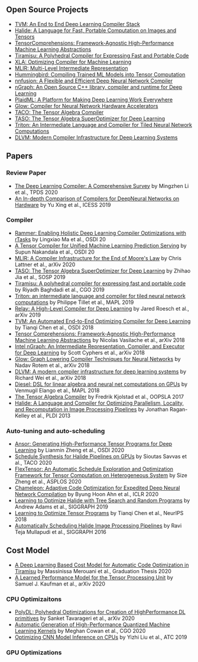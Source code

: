 ## Open Source Projects

- [TVM:  An End to End Deep Learning Compiler Stack ](https://tvm.apache.org/)
- [Halide: A Language for Fast, Portable Computation on Images and Tensors](https://halide-lang.org/)
- [TensorComprehensions: Framework-Agnostic High-Performance Machine Learning Abstractions](https://facebookresearch.github.io/TensorComprehensions/)
- [Tiramisu: A Polyhedral Compiler for Expressing Fast and Portable Code](http://tiramisu-compiler.org/)
- [XLA: Optimizing Compiler for Machine Learning](https://www.tensorflow.org/xla)
- [MLIR: Multi-Level Intermediate Representation](https://mlir.llvm.org/)
- [Hummingbird: Compiling Trained ML Models into Tensor Computation](https://github.com/microsoft/hummingbird)
- [nnfusion: A Flexible and Efficient Deep Neural Network Compiler](https://github.com/microsoft/nnfusion)
- [nGraph: An Open Source C++ library, compiler and runtime for Deep Learning](https://www.ngraph.ai/)
- [PlaidML: A Platform for Making Deep Learning Work Everywhere](https://www.intel.com/content/www/us/en/artificial-intelligence/plaidml.html)
- [Glow: Compiler for Neural Network Hardware Accelerators](https://github.com/pytorch/glow)
- [TACO: The Tensor Algebra Compiler](http://tensor-compiler.org/)
- [TASO: The Tensor Algebra SuperOptimizer for Deep Learning](https://github.com/jiazhihao/TASO)
- [Triton: An Intermediate Language and Compiler for Tiled Neural Network Computations](https://github.com/ptillet/triton)
- [DLVM: Modern Compiler Infrastructure for Deep Learning Systems](https://dlvm-team.github.io/)

## Papers

### Review Paper
- [The Deep Learning Compiler: A Comprehensive Survey](https://arxiv.org/pdf/2002.03794.pdf) by Mingzhen Li et al., TPDS 2020
- [An In-depth Comparison of Compilers for DeepNeural Networks on Hardware](https://ieeexplore.ieee.org/stamp/stamp.jsp?arnumber=8782480&casa_token=mzwyH78qqnoAAAAA:CrQHJ9e4ToeRw7hvB90cCHU3QVzPshRju---blvfOJvJwRvy0gfpvrrooayO1wGDUOh1Evw2LMI) by Yu Xing et al., ICESS 2019

### Compiler
- [Rammer: Enabling Holistic Deep Learning Compiler Optimizations with rTasks](https://www.usenix.org/conference/osdi20/presentation/ma) by Lingxiao Ma et al., OSDI 20
- [A Tensor Compiler for Unified Machine Learning Prediction Serving](https://www.usenix.org/conference/osdi20/presentation/nakandala) by Supun Nakandala et al., OSDI 20
- [MLIR: A Compiler Infrastructure for the End of Moore's Law](https://arxiv.org/abs/2002.11054) by Chris Lattner et al., arXiv 2020
- [TASO: The Tensor Algebra SuperOptimizer for Deep Learning](https://dl.acm.org/doi/pdf/10.1145/3341301.3359630?casa_token=dYBNBVyhmV0AAAAA:zD-feoFh6susJzp9mE6KKsffaV94Ec-LJxJL-GQoA_16mTjXtYL3q0Xqiuh5jdD5PAuhyHH1lPWkGQ) by Zhihao Jia et al., SOSP 2019
- [Tiramisu: A polyhedral compiler for expressing fast and portable code](https://arxiv.org/abs/1804.10694) by Riyadh Baghdadi et al., CGO 2019
- [Triton: an intermediate language and compiler for tiled neural network computations](https://dl.acm.org/doi/pdf/10.1145/3315508.3329973?casa_token=w0MaltEBfKYAAAAA:X27ScRTBiDR3WfL1VKTuU34wXJhr0r4H32JEcFe-DkmkJogCDG9dG7Tvp45sR9aB5tUKwky_hE25xg) by Philippe Tillet et al., MAPL 2019
- [Relay: A High-Level Compiler for Deep Learning](https://arxiv.org/pdf/1904.08368.pdf) by Jared Roesch et al., arXiv 2019
- [TVM: An Automated End-to-End Optimizing Compiler for Deep Learning](https://www.usenix.org/conference/osdi18/presentation/chen) by Tianqi Chen et al., OSDI 2018
- [Tensor Comprehensions: Framework-Agnostic High-Performance Machine Learning Abstractions](https://arxiv.org/abs/1802.04730) by Nicolas Vasilache et al., arXiv 2018
- [Intel nGraph: An Intermediate Representation, Compiler, and Executor for Deep Learning](https://arxiv.org/abs/1801.08058) by Scott Cyphers et al., arXiv 2018
- [Glow: Graph Lowering Compiler Techniques for Neural Networks](https://arxiv.org/abs/1805.00907) by Nadav Rotem et al., arXiv 2018
- [DLVM: A modern compiler infrastructure for deep learning systems](https://arxiv.org/pdf/1711.03016.pdf) by Richard Wei et al., arXiv 2018
- [Diesel: DSL for linear algebra and neural net computations on GPUs](https://dl.acm.org/doi/pdf/10.1145/3211346.3211354) by Venmugil Elango et al., MAPL 2018
- [The Tensor Algebra Compiler](https://dl.acm.org/doi/pdf/10.1145/3133901) by Fredrik Kjolstad et al., OOPSLA 2017
- [Halide: A Language and Compiler for Optimizing Parallelism, Locality, and Recomputation in Image Processing Pipelines](http://people.csail.mit.edu/jrk/halide-pldi13.pdf) by Jonathan Ragan-Kelley et al., PLDI 2013


### Auto-tuning and auto-scheduling

- [Ansor: Generating High-Performance Tensor Programs for Deep Learning](https://arxiv.org/abs/2006.06762) by Lianmin Zheng et al., OSDI 2020
- [Schedule Synthesis for Halide Pipelines on GPUs](https://dl.acm.org/doi/fullHtml/10.1145/3406117) by Sioutas Savvas et al., TACO 2020
- [FlexTensor: An Automatic Schedule Exploration and Optimization Framework for Tensor Computation on Heterogeneous System](https://dl.acm.org/doi/pdf/10.1145/3373376.3378508?casa_token=2mWk5Qp3Ll8AAAAA:67phDw6-xWqKmo9A2EMXhVwl8KhHOGU_MeYc0sGiORNtNQTP_IDYmTW1gFtapsPuV48i1U5FRmRNfg) by Size Zheng et al., ASPLOS 2020
- [Chameleon: Adaptive Code Optimization for Expedited Deep Neural Network Compilation](https://openreview.net/forum?id=rygG4AVFvH) by Byung Hoon Ahn et al., ICLR 2020
- [Learning to Optimize Halide with Tree Search and Random Programs](https://halide-lang.org/papers/autoscheduler2019.html) by Andrew Adams et al., SIGGRAPH 2019
- [Learning to Optimize Tensor Programs](https://arxiv.org/abs/1805.08166) by Tianqi Chen et al., NeurIPS 2018
- [Automatically Scheduling Halide Image Processing Pipelines](http://graphics.cs.cmu.edu/projects/halidesched/) by Ravi Teja Mullapudi et al., SIGGRAPH 2016

## Cost Model
- [A Deep Learning Based Cost Model for Automatic Code Optimization in Tiramisu](https://www.researchgate.net/profile/Massinissa_Merouani/publication/344948008_A_Deep_Learning_Based_Cost_Model_for_Automatic_Code_Optimization_in_Tiramisu/links/5f9a79b2458515b7cfa73e8d/A-Deep-Learning-Based-Cost-Model-for-Automatic-Code-Optimization-in-Tiramisu.pdf) by Massinissa Merouani et al., Graduation Thesis 2020
- [A Learned Performance Model for the Tensor Processing Unit](https://arxiv.org/pdf/2008.01040.pdf) by Samuel J. Kaufman et al., arXiv 2020

### CPU Optimizaitons
- [PolyDL: Polyhedral Optimizations for Creation of HighPerformance DL primitives](https://arxiv.org/pdf/2006.02230.pdf) by Sanket Tavarageri et al., arXiv 2020
- [Automatic Generation of High-Performance Quantized Machine Learning Kernels](https://www.cs.utexas.edu/~bornholt/papers/quantized-cgo20.pdf) by Meghan Cowan et al., CGO 2020
- [Optimizing CNN Model Inference on CPUs](https://www.usenix.org/system/files/atc19-liu-yizhi.pdf) by Yizhi Liu et al., ATC 2019

### GPU Optimizations

